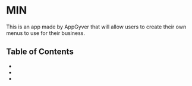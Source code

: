 # MIN

This is an app made by AppGyver that will allow users to create their own menus to use for their business.

## Table of Contents

*
*
*



